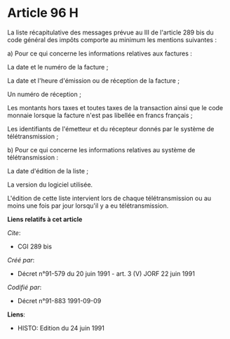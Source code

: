 # Article 96 H

La liste récapitulative des messages prévue au III de l'article 289 bis du code général des impôts comporte au minimum les
mentions suivantes :

a) Pour ce qui concerne les informations relatives aux factures :

La date et le numéro de la facture ;

La date et l'heure d'émission ou de réception de la facture ;

Un numéro de réception ;

Les montants hors taxes et toutes taxes de la transaction ainsi que le code monnaie lorsque la facture n'est pas libellée en
francs français ;

Les identifiants de l'émetteur et du récepteur donnés par le système de télétransmission ;

b) Pour ce qui concerne les informations relatives au système de télétransmission :

La date d'édition de la liste ;

La version du logiciel utilisée.

L'édition de cette liste intervient lors de chaque télétransmission ou au moins une fois par jour lorsqu'il y a eu
télétransmission.

**Liens relatifs à cet article**

_Cite_:

  - CGI 289 bis

_Créé par_:

  - Décret n°91-579 du 20 juin 1991 - art. 3 (V) JORF 22 juin 1991

_Codifié par_:

  - Décret n°91-883 1991-09-09

**Liens**:

  - HISTO: Edition du 24 juin 1991
